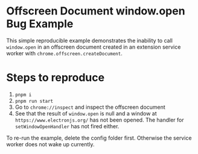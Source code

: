 # Offscreen Document window.open Bug Example

This simple reproducible example demonstrates the inability to call `window.open` in an offscreen document created in an extension service worker with `chrome.offscreen.createDocument`.

# Steps to reproduce

1. `pnpm i`
2. `pnpm run start`
3. Go to `chrome://inspect` and inspect the offscreen document
4. See that the result of `window.open` is null and a window at `https://www.electronjs.org/` has not been opened. The handler for `setWindowOpenHandler` has not fired either.

To re-run the example, delete the config folder first. Otherwise the service worker does not wake up currently.

